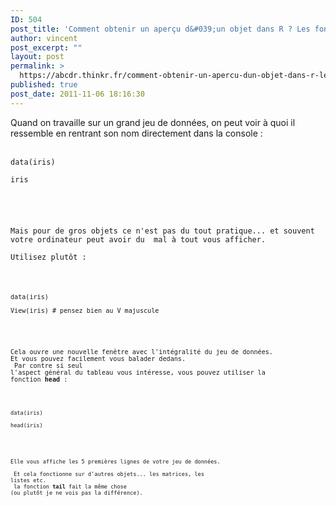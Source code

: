 ```yaml
---
ID: 504
post_title: 'Comment obtenir un aperçu d&#039;un objet dans R ? Les fonctions head et View'
author: vincent
post_excerpt: ""
layout: post
permalink: >
  https://abcdr.thinkr.fr/comment-obtenir-un-apercu-dun-objet-dans-r-les-fonctions-head-et-view/
published: true
post_date: 2011-11-06 18:16:30
---
```

Quand on travaille sur un grand jeu de données, on peut voir à quoi il ressemble en rentrant son nom directement dans la console : <br /><br />
<pre><code>data(iris)<br />
iris</pre> <br />
Mais pour de gros objets ce n'est pas du tout pratique... et souvent votre ordinateur peut avoir du  mal à tout vous afficher. <br />
Utilisez plutôt :<br /><br />
<pre><code>data(iris)<br />
View(iris) # pensez bien au V majuscule</pre> <br />
Cela ouvre une nouvelle fenêtre avec l'intégralité du jeu de données. Et vous pouvez facilement vous balader dedans.
<br />
Par contre si seul l'aspect général du tableau vous intéresse, vous pouvez utiliser la fonction <strong>head</strong> : <br /><br />
<pre><code>data(iris)<br />
head(iris)</pre> <br />
Elle vous affiche les 5 premières lignes de votre jeu de données. <br />
Et cela fonctionne sur d'autres objets... les matrices, les listes etc. <br />
la fonction <strong>tail</strong> fait la même chose (ou plutôt je ne vois pas la différence).
&nbsp;